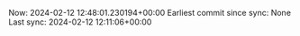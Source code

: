 Now: 2024-02-12 12:48:01.230194+00:00 Earliest commit since sync: None Last sync: 2024-02-12 12:11:06+00:00
